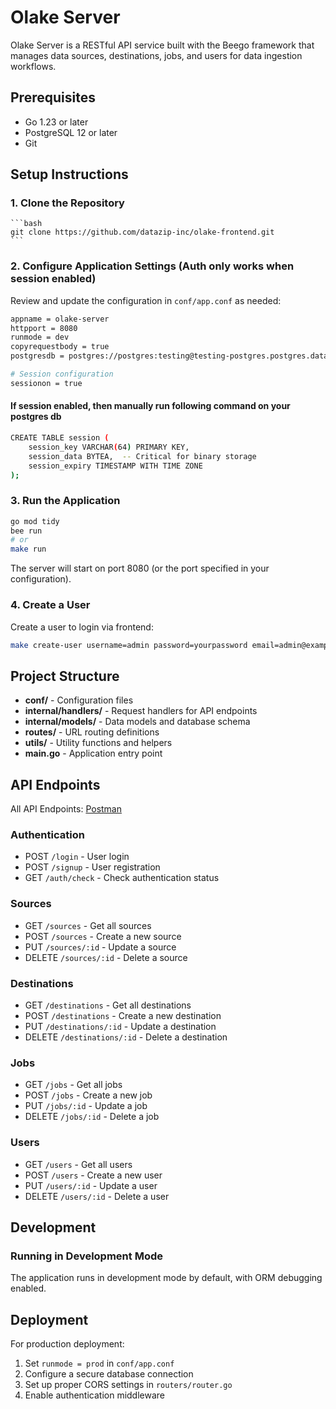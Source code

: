 # Olake Server

Olake Server is a RESTful API service built with the Beego framework that manages data sources, destinations, jobs, and users for data ingestion workflows.

## Prerequisites

- Go 1.23 or later
- PostgreSQL 12 or later
- Git

## Setup Instructions

### 1. Clone the Repository

    ```bash
    git clone https://github.com/datazip-inc/olake-frontend.git
    ```

### 2. Configure Application Settings (Auth only works when session enabled)

Review and update the configuration in `conf/app.conf` as needed:

```bash
appname = olake-server
httpport = 8080
runmode = dev
copyrequestbody = true
postgresdb = postgres://postgres:testing@testing-postgres.postgres.database.azure.com:5432/olakedb

# Session configuration
sessionon = true
```

#### If session enabled, then manually run following command on your postgres db

```bash
CREATE TABLE session (
    session_key VARCHAR(64) PRIMARY KEY,
    session_data BYTEA,  -- Critical for binary storage
    session_expiry TIMESTAMP WITH TIME ZONE
);
```

### 3. Run the Application

```bash
go mod tidy
bee run
# or
make run
```

The server will start on port 8080 (or the port specified in your configuration).

### 4. Create a User

Create a user to login via frontend:

```bash
make create-user username=admin password=yourpassword email=admin@example.com
```

## Project Structure

- **conf/** - Configuration files
- **internal/handlers/** - Request handlers for API endpoints
- **internal/models/** - Data models and database schema
- **routes/** - URL routing definitions
- **utils/** - Utility functions and helpers
- **main.go** - Application entry point

## API Endpoints

All API Endpoints: [Postman](https://solar-capsule-662043.postman.co/workspace/Olake-Server~ad9c900c-0376-42e2-adf2-e3137b92b325/collection/24907154-6eaf11b3-4e36-4ec3-a05a-3fa3720125ee?action=share&creator=24907154&active-environment=24907154-dcc91e95-6699-48cb-bbe0-e0e92b9800bd)

### Authentication

- POST `/login` - User login
- POST `/signup` - User registration
- GET `/auth/check` - Check authentication status

### Sources

- GET `/sources` - Get all sources
- POST `/sources` - Create a new source
- PUT `/sources/:id` - Update a source
- DELETE `/sources/:id` - Delete a source

### Destinations

- GET `/destinations` - Get all destinations
- POST `/destinations` - Create a new destination
- PUT `/destinations/:id` - Update a destination
- DELETE `/destinations/:id` - Delete a destination

### Jobs

- GET `/jobs` - Get all jobs
- POST `/jobs` - Create a new job
- PUT `/jobs/:id` - Update a job
- DELETE `/jobs/:id` - Delete a job

### Users

- GET `/users` - Get all users
- POST `/users` - Create a new user
- PUT `/users/:id` - Update a user
- DELETE `/users/:id` - Delete a user

## Development

### Running in Development Mode

The application runs in development mode by default, with ORM debugging enabled.

## Deployment

For production deployment:

1. Set `runmode = prod` in `conf/app.conf`
2. Configure a secure database connection
3. Set up proper CORS settings in `routers/router.go`
4. Enable authentication middleware
